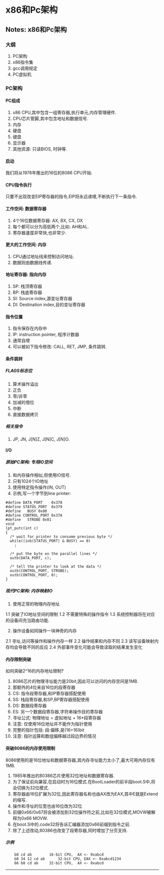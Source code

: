 # x86和Pc架构


## Notes: x86和Pc架构

### 大纲

1. PC架构
2. x86指令集
3. gcc调用规定
4. PC虚拟机

### PC架构

#### PC组成

1. x86 CPU,其中包含一组寄存器,执行单元,内存管理硬件.
2. CPU芯片管脚,其中包含地址和数据信号.
3. 内存
4. 硬盘
5. 键盘
6. 显示器
7. 其他资源: 只读BIOS, 时钟等.

#### 启动

我们将从1978年推出的16位的8086 CPU开始.

#### CPU指令执行

只要不出现改变EIP寄存器的指令,EIP将永远递增,不断执行下一条指令.

#### 工作空间: 数据寄存器

1. 4个16位数据寄存器: AX, BX, CX, DX
2. 每个都可以分为高低两个,比如: AH和AL.
3. 寄存器速度非常快,也非常少.

#### 更大的工作空间: 内存

1. CPU通过地址线来控制访问地址.
2. 数据则由数据线传递.

#### 地址寄存器: 指向内存
1. SP: 栈顶寄存器
2. BP: 栈底寄存器
3. SI: Source index,源变址寄存器
4. DI: Destination index,目的变址寄存器

#### 指令位置
1. 指令保存在内存中
2. IP: instruction pointer, 程序计数器
3. 通常自增
4. 可以被如下指令修改: CALL, RET, JMP, 条件跳转.

#### 条件跳转
##### FLAGS标志位
1. 算术操作溢出
2. 正负
3. 零/非零
4. 加减的借位
5. 中断
6. 直接数据拷贝

##### 相关指令
1. JP, JN, J[N]Z, J[N]C, J[N]O.

#### I/O
##### 原始PC架构: 专用IO空间
1. 和内存操作相似,但使用IO信号.
2. 只有1024个IO地址
3. 使用特定指令操作(IN, OUT)
4. 示例,写一个字节到line printer:
```
#define DATA_PORT    0x378
#define STATUS_PORT  0x379
#define   BUSY 0x80
#define CONTROL_PORT 0x37A
#define   STROBE 0x01
void
lpt_putc(int c)
{
  /* wait for printer to consume previous byte */
  while((inb(STATUS_PORT) & BUSY) == 0)
    ;

  /* put the byte on the parallel lines */
  outb(DATA_PORT, c);

  /* tell the printer to look at the data */
  outb(CONTROL_PORT, STROBE);
  outb(CONTROL_PORT, 0);
}
```

##### 现代PC架构: 内存映射IO
1. 使用正常的物理内存地址

  1.1 突破了IO地址空间的限制
  1.2 不需要特殊的操作指令
  1.3 系统控制器将在对应的设备间充当路由功能.
  
2. 操作设备如同操作一块神奇的内存

  2.1 寻址,访问等操作和操作内存一样
  2.2 操作结果和内存不同
  2.3 读写设备映射内存均会导致不同的反应
  2.4 外部事件变化可能会导致读取的结果发生变化
  
#### 内存限制突破
如何突破2^16的内存地址限制?
1. 8086芯片的物理寻址能力是20bit,因此可以访问的内存空间是1MB.
2. 那额外的4位来自16位的段寄存器
3. CS: 指令段寄存器,和IP寄存器搭配使用
4. SS: 栈段寄存器,和SP,BP寄存器搭配使用
5. DS: 数据段寄存器
6. ES: 另一个数据段寄存器,字符串操作目的寄存器
7. 寻址公式: 物理地址 = 虚拟地址 + 16*段寄存器
8. 注意: 仅使用16位地址并不能作为指针使用
9. 完整的指针包括: 段:偏移,是(16+16)bit
10. 注意: 指针运算和数组偏移越过段边界的情况

#### 突破8086的内存使用限制
8086使用的是16位地址和数据寄存器,其内存寻址能力太小了,最大可用内存仅有1MB.
1. 1985年推出的80386芯片使用32位地址和数据寄存器.
2. 为了保证前向兼容,在启动时为16位模式.在BootLoader的前半段boot.S中,将会切换为32位模式.
3. 寄存器由16位扩展为32位,因此寄存器名称也由AX改为EAX,其中E就是Extend的缩写.
4. 操作和寻址的位宽也由16位改为32位
5. 前缀0x66/0x67将会被添加到32位操作符之前,比如在32位模式,MOVW被解释为0x66 MOVW.
6. 在boot.S中的.code32将告诉汇编器添加0x66前缀到指令之前.
7. 除了上述改动,80386也改变了段寄存器,同时增加了分页支持.

##### 示例
```
	b8 cd ab		16-bit CPU,  AX <- 0xabcd
	b8 34 12 cd ab		32-bit CPU, EAX <- 0xabcd1234
	66 b8 cd ab		32-bit CPU,  AX <- 0xabcd
```













---



